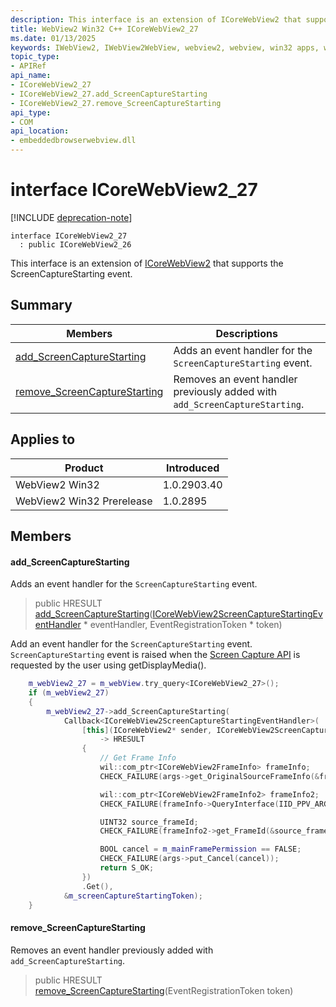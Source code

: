 ```yaml
---
description: This interface is an extension of ICoreWebView2 that supports the ScreenCaptureStarting event.
title: WebView2 Win32 C++ ICoreWebView2_27
ms.date: 01/13/2025
keywords: IWebView2, IWebView2WebView, webview2, webview, win32 apps, win32, edge, ICoreWebView2, ICoreWebView2Controller, browser control, edge html, ICoreWebView2_27
topic_type: 
- APIRef
api_name:
- ICoreWebView2_27
- ICoreWebView2_27.add_ScreenCaptureStarting
- ICoreWebView2_27.remove_ScreenCaptureStarting
api_type:
- COM
api_location:
- embeddedbrowserwebview.dll
---
```


# interface ICoreWebView2_27

[!INCLUDE [deprecation-note](../includes/deprecation-note.md)]

```
interface ICoreWebView2_27
  : public ICoreWebView2_26
```

This interface is an extension of [ICoreWebView2](icorewebview2.md#icorewebview2) that supports the ScreenCaptureStarting event.

## Summary

 Members                        | Descriptions
--------------------------------|---------------------------------------------
[add_ScreenCaptureStarting](#add_screencapturestarting) | Adds an event handler for the `ScreenCaptureStarting` event.
[remove_ScreenCaptureStarting](#remove_screencapturestarting) | Removes an event handler previously added with `add_ScreenCaptureStarting`.

## Applies to

Product                         | Introduced
--------------------------------|---------------------------------------------
WebView2 Win32            |    1.0.2903.40
WebView2 Win32 Prerelease |    1.0.2895

## Members

#### add_ScreenCaptureStarting

Adds an event handler for the `ScreenCaptureStarting` event.

> public HRESULT [add_ScreenCaptureStarting](#add_screencapturestarting)([ICoreWebView2ScreenCaptureStartingEventHandler](icorewebview2screencapturestartingeventhandler.md#icorewebview2screencapturestartingeventhandler) * eventHandler, EventRegistrationToken * token)

Add an event handler for the `ScreenCaptureStarting` event. `ScreenCaptureStarting` event is raised when the [Screen Capture API](https://www.w3.org/TR/screen-capture/) is requested by the user using getDisplayMedia(). 
```cpp
    m_webView2_27 = m_webView.try_query<ICoreWebView2_27>();
    if (m_webView2_27)
    {
        m_webView2_27->add_ScreenCaptureStarting(
            Callback<ICoreWebView2ScreenCaptureStartingEventHandler>(
                [this](ICoreWebView2* sender, ICoreWebView2ScreenCaptureStartingEventArgs* args)
                    -> HRESULT
                {
                    // Get Frame Info
                    wil::com_ptr<ICoreWebView2FrameInfo> frameInfo;
                    CHECK_FAILURE(args->get_OriginalSourceFrameInfo(&frameInfo));

                    wil::com_ptr<ICoreWebView2FrameInfo2> frameInfo2;
                    CHECK_FAILURE(frameInfo->QueryInterface(IID_PPV_ARGS(&frameInfo2)));

                    UINT32 source_frameId;
                    CHECK_FAILURE(frameInfo2->get_FrameId(&source_frameId));

                    BOOL cancel = m_mainFramePermission == FALSE;
                    CHECK_FAILURE(args->put_Cancel(cancel));
                    return S_OK;
                })
                .Get(),
            &m_screenCaptureStartingToken);
    }
```

#### remove_ScreenCaptureStarting

Removes an event handler previously added with `add_ScreenCaptureStarting`.

> public HRESULT [remove_ScreenCaptureStarting](#remove_screencapturestarting)(EventRegistrationToken token)

